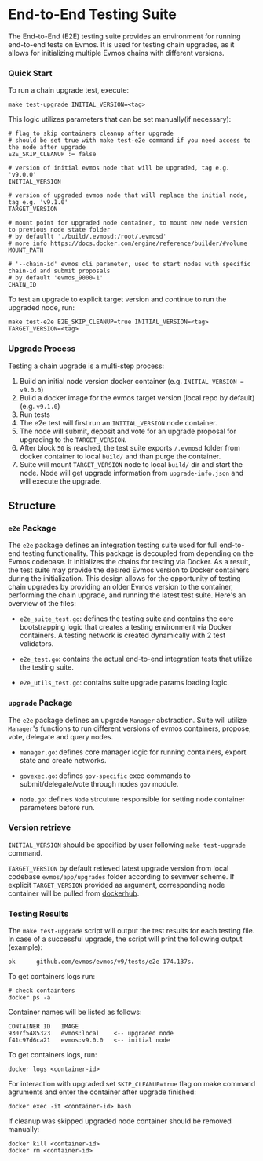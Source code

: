 # End-to-End Testing Suite

The End-to-End (E2E) testing suite provides an environment for running end-to-end tests on Evmos. It is used for testing chain upgrades, as it allows for initializing multiple Evmos chains with different versions.

### Quick Start

To run a chain upgrade test, execute:

```shell
make test-upgrade INITIAL_VERSION=<tag>
```

This logic utilizes parameters that can be set manually(if necessary):

```shell
# flag to skip containers cleanup after upgrade
# should be set true with make test-e2e command if you need access to the node after upgrade
E2E_SKIP_CLEANUP := false

# version of initial evmos node that will be upgraded, tag e.g. 'v9.0.0'
INITIAL_VERSION

# version of upgraded evmos node that will replace the initial node, tag e.g. 'v9.1.0'
TARGET_VERSION

# mount point for upgraded node container, to mount new node version to previous node state folder
# by defaullt './build/.evmosd:/root/.evmosd'
# more info https://docs.docker.com/engine/reference/builder/#volume
MOUNT_PATH

# '--chain-id' evmos cli parameter, used to start nodes with specific chain-id and submit proposals
# by default 'evmos_9000-1'
CHAIN_ID
```

To test an upgrade to explicit target version and continue to run the upgraded node, run:

```shell
make test-e2e E2E_SKIP_CLEANUP=true INITIAL_VERSION=<tag> TARGET_VERSION=<tag>
```

### Upgrade Process

Testing a chain upgrade is a multi-step process:

1. Build an initial node version docker container (e.g. `INITIAL_VERSION = v9.0.0`)
2. Build a docker image for the evmos target version (local repo by default) (e.g. `v9.1.0`)
3. Run tests
4. The e2e test will first run an `INITIAL_VERSION` node container.
5. The node will submit, deposit and vote for an upgrade proposal for upgrading to the `TARGET_VERSION`.
6. After block `50` is reached, the test suite exports `/.evmosd` folder from docker container to local `build/` and than purge the container.
7. Suite will mount `TARGET_VERSION` node to local `build/` dir and start the node. Node will get upgrade information from `upgrade-info.json` and will execute the upgrade.

## Structure

### `e2e` Package

The `e2e` package defines an integration testing suite used for full end-to-end testing functionality. This package is decoupled from depending on the Evmos codebase. It initializes the chains for testing via Docker.
As a result, the test suite may provide the desired Evmos version to Docker containers during the initialization. This design allows for the opportunity of testing chain upgrades by providing an older Evmos version to the container, performing the chain upgrade, and running the latest test suite. Here's an overview of the files:

* `e2e_suite_test.go`: defines the testing suite and contains the core bootstrapping logic that creates a testing environment via Docker containers. A testing network is created dynamically with 2 test validators.

* `e2e_test.go`: contains the actual end-to-end integration tests that utilize the testing suite.

* `e2e_utils_test.go`: contains suite upgrade params loading logic.

### `upgrade` Package

The `e2e` package defines an upgrade `Manager` abstraction. Suite will utilize `Manager`'s functions to run different versions of evmos containers, propose, vote, delegate and query nodes.

* `manager.go`: defines core manager logic for running containers, export state and create networks.

* `govexec.go`: defines `gov-specific` exec commands to submit/delegate/vote through nodes `gov` module.

* `node.go`: defines `Node` strcuture responsible for setting node container parameters before run.

### Version retrieve

`INITIAL_VERSION` should be specified by user following `make test-upgrade` command.

`TARGET_VERSION` by default retieved latest upgrade version from local codebase `evmos/app/upgrades` folder according to sevmver scheme.
If explicit `TARGET_VERSION` provided as argument, corresponding node container will be pulled from [dockerhub](https://hub.docker.com/r/tharsishq/evmos/tags).

### Testing Results

The `make test-upgrade` script will output the test results for each testing file. In case of a successful upgrade, the script will print the following output (example):

```log
ok  	github.com/evmos/evmos/v9/tests/e2e	174.137s.
```

To get containers logs run:

```shell
# check containters
docker ps -a
```

Container names will be listed as follows:

```log
CONTAINER ID   IMAGE
9307f5485323   evmos:local    <-- upgraded node
f41c97d6ca21   evmos:v9.0.0   <-- initial node
```

To get containers logs, run:

```shell
docker logs <container-id>
```

For interaction with upgraded set `SKIP_CLEANUP=true` flag on make command agruments and enter the container after upgrade finished:

```shell
docker exec -it <container-id> bash
```

If cleanup was skipped upgraded node container should be removed manually:

```shell
docker kill <container-id>
docker rm <container-id>
```
